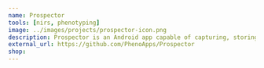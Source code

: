 ```yaml
---
name: Prospector
tools: [nirs, phenotyping]
image: ../images/projects/prospector-icon.png
description: Prospector is an Android app capable of capturing, storing, visualizing, and exporting data from handheld NIR spectrometers. Prospector provides fast, reliable capture of scans for phenotype prediction with a standardized user interface and data export. Prospector allows breeders to rapidly utilize NIRS for phenotyping.
external_url: https://github.com/PhenoApps/Prospector
shop: 
---
```

